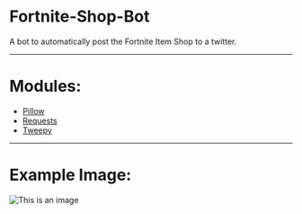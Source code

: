 # Fortnite-Shop-Bot
A bot to automatically post the Fortnite Item Shop to a twitter.

--------------

# Modules:
- [Pillow](https://pillow.readthedocs.io/en/stable/)
- [Requests](https://docs.python-requests.org/en/latest/)
- [Tweepy](https://www.tweepy.org/)

--------------

# Example Image:
![This is an image](https://i.ibb.co/Y0kR0QQ/image.png)
